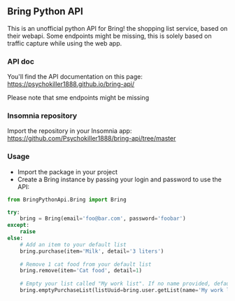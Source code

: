## Bring Python API

This is an unofficial python API for Bring! the shopping list service, based on their webapi. Some endpoints might be missing, this is solely based on traffic capture while using the web app.


### API doc
You'll find the API documentation on this page: https://psychokiller1888.github.io/bring-api/

Please note that sme endpoints might be missing

### Insomnia repository
Import the repository in your Insomnia app: https://github.com/Psychokiller1888/bring-api/tree/master

### Usage

- Import the package in your project
- Create a Bring instance by passing your login and password to use the API:

```python
from BringPythonApi.Bring import Bring

try:
    bring = Bring(email='foo@bar.com', password='foobar')
except:
    raise
else:
    # Add an item to your default list
    bring.purchase(item='Milk', detail='3 liters')
    
    # Remove 1 cat food from your default list
    bring.remove(item='Cat food', detail=1)
    
    # Empty your list called "My work list". If no name provided, defaults to you default list
    bring.emptyPurchaseList(listUuid=bring.user.getList(name='My work list'))
```
